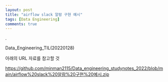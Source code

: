 ```yaml
---
layout: post
title: "airflow slack 알람 구현 예시"
tags: [Data Engineering]
comments: true
---
```


.

Data_Engineering_TIL(20220128)

아래의 URL 자료를 참고할 것

https://github.com/minman2115/Data_engineering_studynotes_2022/blob/main/airflow%20slack%20알람%20구현%20예시.zip